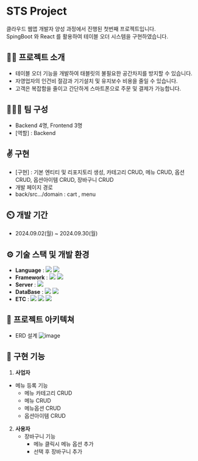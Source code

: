 # STS Project 
클라우드 웹앱 개발자 양성 과정에서 진행된 첫번째 프로젝트입니다.
</br>SpingBoot 와 React 를 활용하여 테이블 오더 시스템을 구현하였습니다.
## 👨‍🏫 프로젝트 소개
- 테이블 오더 기능을 개발하여 태블릿의 불필요한 공간차지를 방지할 수 있습니다.
- 자영업자의 인건비 절감과 기기설치 및 유지보수 비용을 줄일 수 있습니다.
- 고객은 복잡함을 줄이고 간단하게 스마트폰으로 주문 및 결제가 가능합니다.
## 🧑‍🤝‍🧑 팀 구성
- Backend 4명, Frontend 3명
- [역할] : Backend
## ✌️ 구현
- [구현] : 기본 엔티티 및 리포지토리 생성, 카테고리 CRUD, 메뉴 CRUD, 옵션 CRUD, 옵션아이템 CRUD, 장바구니 CRUD
- 개발 페이지 경로
- back/src.../domain : cart , menu
## ⏲️ 개발 기간
- 2024.09.02(월) ~ 2024.09.30(월)
## ⚙️ 기술 스택 및 개발 환경
- **Language** : <img src="https://img.shields.io/badge/java-007396?style=for-the-badge&logo=OpenJDK&logoColor=white">  <img src="https://img.shields.io/badge/typescript-3178C6?style=for-the-badge&logo=TypeScript&logoColor=black">
- **Framework** :  <img src="https://img.shields.io/badge/springboot-6DB33F?style=for-the-badge&logo=springboot&logoColor=white"> <img src="https://img.shields.io/badge/react-61DAFB?style=for-the-badge&logo=react&logoColor=black"> 
- **Server** : <img src="https://img.shields.io/badge/Amazon%20EC2-FF9900?style=for-the-badge&logo=Amazon%20EC2&logoColor=white">
- **DataBase** : <img src="https://img.shields.io/badge/MariaDB-003545?style=for-the-badge&logo=MariaDB&logoColor=white">  <img src="https://img.shields.io/badge/firebase-FFCA28?style=for-the-badge&logo=firebase&logoColor=white"> 
- **ETC** : <img src="https://img.shields.io/badge/git-F05032?style=for-the-badge&logo=git&logoColor=white"> <img src="https://img.shields.io/badge/Figma-F24E1E?style=for-the-badge&logo=Figma&logoColor=white">  <img src="https://img.shields.io/badge/Notion-000000?style=for-the-badge&logo=Notion&logoColor=white"> 
## 📝 프로젝트 아키텍쳐
+ ERD 설계
![image](https://github.com/user-attachments/assets/d73aac1c-65dc-4b4c-87f8-9d50c98498cc)
## 📌 구현 기능
1. **사업자**
  + 메뉴 등록 기능
      + 메뉴 카테고리 CRUD      
      + 메뉴 CRUD
      + 메뉴옵션 CRUD
      + 옵션아이템 CRUD 
 
2. **사용자**
   + 장바구니 기능
      + 메뉴 클릭시 메뉴 옵션 추가
      + 선택 후 장바구니 추가

